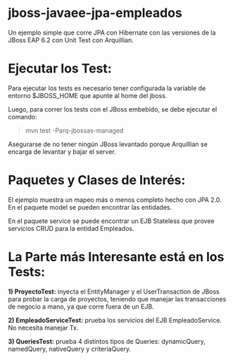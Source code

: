 jboss-javaee-jpa-empleados
==========================

Un ejemplo simple que corre JPA con Hibernate con las versiones de la JBoss EAP 6.2 con Unit Test con Arquillian.

Ejecutar los Test:
==================

Para ejecutar los tests es necesario tener configurada la variable de entorno $JBOSS_HOME que apunte al home del jboss.

Luego, para correr los tests con el JBoss embebido, se debe ejecutar el comando:

> mvn test -Parq-jbossas-managed

Asegurarse de no tener ningún JBoss levantado porque Arquillian se encarga de levantar y bajar el server.

Paquetes y Clases de Interés:
=============================

El ejemplo muestra un mapeo más o menos completo hecho con JPA 2.0. En el paquete model se pueden encontrar las entidades.

En el paquete service se puede encontrar un EJB Stateless que provee servicios CRUD para la entidad Empleados.

La Parte más Interesante está en los Tests:
===========================================

<b>1) ProyectoTest:</b> inyecta el EntityManager y el UserTransaction de JBoss para probar la carga de proyectos, teniendo que manejar las transacciones de negocio a mano, ya que corre fuera de un EJB.

<b>2) EmpleadoServiceTest:</b> prueba los servicios del EJB EmpleadoService. No necesita manejar Tx.

<b>3) QueriesTest:</b> prueba 4 distintos tipos de Queries: dynamicQuery, namedQuery, nativeQuery y criteriaQuery.

